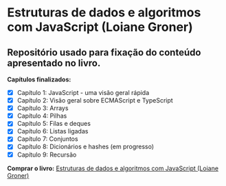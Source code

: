 # Estruturas de dados e algoritmos com JavaScript (Loiane Groner)

## Repositório usado para fixação do conteúdo apresentado no livro.


**Capítulos finalizados:**
- [x] Capítulo 1: JavaScript - uma visão geral rápida
- [x] Capítulo 2: Visão geral sobre ECMAScript e TypeScript
- [x] Capítulo 3: Arrays
- [x] Capítulo 4: Pilhas
- [x] Capítulo 5: Filas e deques
- [x] Capítulo 6: Listas ligadas
- [x] Capítulo 7: Conjuntos
- [x] Capítulo 8: Dicionários e hashes (em progresso)
- [x] Capítulo 9: Recursão

 **Comprar o livro:** [Estruturas de dados e algoritmos com JavaScript (Loiane Groner)](https://www.google.com/search?q=Estrutura+de+dados+e+algoritmos+com+JavaScript+(Loiane+Groner)&rlz=1C5CHFA_enBR931BR931&sxsrf=ALiCzsaTQhttXCAK3a_zRF8Q5u4g3X4BGg:1660682501356&source=lnms&tbm=shop&sa=X&ved=2ahUKEwiRyM-0nMz5AhWlCbkGHftOCSgQ_AUoBHoECAIQBg&biw=950&bih=1001&dpr=1)